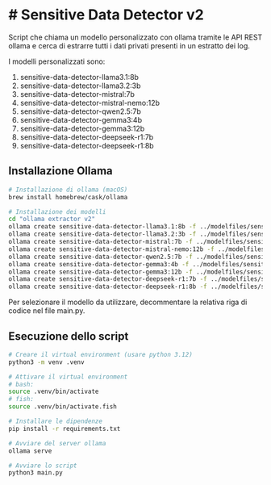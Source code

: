 # # Sensitive Data Detector v2

Script che chiama un modello personalizzato con ollama tramite le API REST ollama e cerca di estrarre tutti i dati privati presenti in un estratto dei log.

I modelli personalizzati sono:

1. sensitive-data-detector-llama3.1:8b
2. sensitive-data-detector-llama3.2:3b
3. sensitive-data-detector-mistral:7b
4. sensitive-data-detector-mistral-nemo:12b
5. sensitive-data-detector-qwen2.5:7b
6. sensitive-data-detector-gemma3:4b
7. sensitive-data-detector-gemma3:12b
8. sensitive-data-detector-deepseek-r1:7b
9. sensitive-data-detector-deepseek-r1:8b

## Installazione Ollama

```sh
# Installazione di ollama (macOS)
brew install homebrew/cask/ollama

# Installazione dei modelli
cd "ollama extractor v2"
ollama create sensitive-data-detector-llama3.1:8b -f ../modelfiles/sensitive-data-detector-llama3.1:8b.modelfile
ollama create sensitive-data-detector-llama3.2:3b -f ../modelfiles/sensitive-data-detector-llama3.2:3b.modelfile
ollama create sensitive-data-detector-mistral:7b -f ../modelfiles/sensitive-data-detector-mistral:7b.modelfile
ollama create sensitive-data-detector-mistral-nemo:12b -f ../modelfiles/sensitive-data-detector-mistral-nemo:12b.modelfile
ollama create sensitive-data-detector-qwen2.5:7b -f ../modelfiles/sensitive-data-detector-qwen2.5:7b.modelfile
ollama create sensitive-data-detector-gemma3:4b -f ../modelfiles/sensitive-data-detector-gemma3:4b.modelfile
ollama create sensitive-data-detector-gemma3:12b -f ../modelfiles/sensitive-data-detector-gemma3:12b.modelfile
ollama create sensitive-data-detector-deepseek-r1:7b -f ../modelfiles/sensitive-data-detector-deepseek-r1:7b.modelfile
ollama create sensitive-data-detector-deepseek-r1:8b -f ../modelfiles/sensitive-data-detector-deepseek-r1:8b.modelfile
```

Per selezionare il modello da utilizzare, decommentare la relativa riga di codice nel file main.py.

## Esecuzione dello script

```sh
# Creare il virtual environment (usare python 3.12)
python3 -m venv .venv

# Attivare il virtual environment
# bash:
source .venv/bin/activate
# fish:
source .venv/bin/activate.fish

# Installare le dipendenze
pip install -r requirements.txt

# Avviare del server ollama
ollama serve

# Avviare lo script
python3 main.py
```
